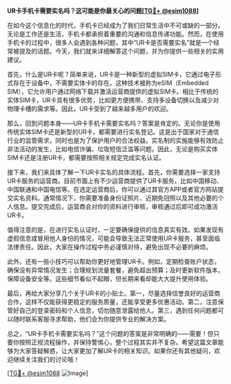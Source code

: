 **UR卡手机卡需要实名吗？这可能是你最关心的问题[[TG💪+ @esim1088](https://t.me/s/esim1088)]**

在如今这个信息化的时代，手机卡已经成为了我们日常生活中不可或缺的一部分。无论是工作还是生活，手机卡都承担着重要的沟通和信息传递功能。然而，在使用手机卡的过程中，很多人会遇到各种问题，其中“UR卡是否需要实名”就是一个经常被提及的话题。今天，我们就来详细解答这个问题，并为你提供一些相关的实用建议。

首先，什么是UR卡呢？简单来说，UR卡是一种新型的虚拟SIM卡，它通过电子形式存在于设备中，不需要实体卡的存在。这种技术被称为eSIM（Embedded SIM），它允许用户通过网络下载并激活运营商提供的虚拟SIM卡。相比于传统的实体SIM卡，UR卡具有很多优势，比如更方便携带、支持多设备切换以及减少对物理卡槽的需求等。因此，UR卡受到了越来越多用户的欢迎。

那么，回到问题本身——UR卡手机卡需要实名吗？答案是肯定的。无论你是使用传统实体SIM卡还是新型的UR卡，都需要进行实名登记。这是出于国家对于通信行业的监管需求，同时也是为了保护用户的合法权益。实名制的实施能够有效防止非法活动的发生，比如电信诈骗、垃圾短信泛滥等问题。因此，无论是购买实体SIM卡还是注册UR卡，都需要按照相关规定完成实名认证。

接下来，我们来具体了解一下UR卡实名的具体流程。首先，你需要选择一家支持UR卡服务的运营商。目前市面上有不少运营商提供了UR卡服务，比如中国移动、中国联通和中国电信等。在选定运营商后，你可以通过其官方APP或者官方网站提交实名资料。通常情况下，你需要准备身份证照片、近期免冠照以及其他必要的个人信息。提交完成后，运营商会对你的资料进行审核，审核通过后即可成功激活UR卡。

值得注意的是，在进行实名认证时，一定要确保提供的信息真实有效。如果发现有虚假信息或冒用他人身份的情况，可能会导致无法正常使用UR卡服务，甚至面临法律责任。因此，大家在操作过程中务必谨慎对待，避免出现不必要的麻烦。

此外，还有一些小技巧可以帮助你更好地管理UR卡。例如，定期检查账户状态，确保没有异常情况发生；合理规划流量套餐，避免超出预算；及时更新软件版本，保障设备安全等。这些细节看似不起眼，但长期来看却能大大提升使用体验。

最后，再给大家分享几个关于UR卡的小贴士。第一，尽量选择信誉良好的运营商合作，这样不仅能获得更稳定的服务质量，还能享受更多优惠活动。第二，注意保管好自己的登录密码和个人信息，切勿随意泄露给他人。第三，遇到任何问题都可以随时联系客服寻求帮助，他们会为你提供专业的解决方案。

总之，“UR卡手机卡需要实名吗？”这个问题的答案是非常明确的——需要！但只要你按照正规流程操作，并保持警惕心，整个过程其实并不复杂。希望这篇文章能够为大家答疑解惑，让大家更加了解UR卡的相关知识。如果你还有其他疑问，欢迎继续关注我们的讨论哦！

[[TG💪+ @esim1088](https://t.me/s/esim1088) ![Image](https://i.postimg.cc/4NQfJmqS/Snipaste-2025-05-13-00-14-12.png)]